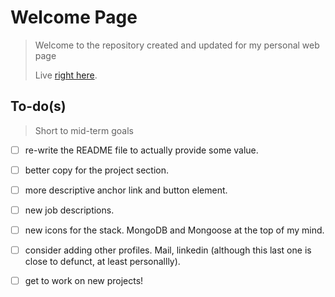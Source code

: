 # Welcome Page

> Welcome to the repository created and updated for my personal web page
>
> Live [right here](https://borntofrappe.github.io/).

## To-do(s)

> Short to mid-term goals

- [ ] re-write the README file to actually provide some value.

- [ ] better copy for the project section.

- [ ] more descriptive anchor link and button element.

- [ ] new job descriptions.

- [ ] new icons for the stack. MongoDB and Mongoose at the top of my mind.

- [ ] consider adding other profiles. Mail, linkedin (although this last one is close to defunct, at least personallly).

- [ ] get to work on new projects!

<!-- ## A few notes

> a few thoughts on

I want to implement a new version of my personal website, at least my personal website as available through Github Pages. The previous one was a rather proud result, involving quite a lot of care not only in the mobile-first layout, but also the design of beautiful icons and a slick navigation bar.

Alas, it was also rather conformant to a standard, default portfolio page. Most importantly, it was also plagued by the following critical issues:

- the black and white motif was sure accommodating for grayscale devices, but I'm willing to admit that most web users benefit from color-filled screens. In this context, the website admittedly was rather dull;

- the simple layout and bare-bone sections were excellent for smaller viewports, but rendered a rather sparse and deserted stucture for larger devices. While I've considered adding decorations here and there, this forced me to question what to actually include in the page, and with what king of granularity. Which brings me to the next point;

- the section dedicated to the technology stack served very little purpose. I did spend a lot of time designing every single icon in an SVG format. The circular pattern was also rather pleasing to the eyes. But those are not valid grounds for the fundamental issue just introduced.

All together, this considerations brought me to distill the following guiding principles:

- colorful, while maintaining enough contrast to sustain grayscale devices;

- informative, serving a purpose for the visitor more than for the designer;

- neat. While function is a central theme in this re-write, I do not go back on a simple belief I have regarding web pages, that they should be neat. Be it a simple, miniscule animation, or a detail only a couple of people get to admire, there should be small surprises and visuals somebody gets to see only by accident, or on a second visit.

For the stack, I want to keep it simple: HTML markup, CSS unprocessed stylesheet, possibly JS script to add some kind of dynamism.

For the content of the page, a bit more attention and consideration is warranted. A hypothetical structure can be jotted down from the point of view of an eventual, hopeful visitor. Somebody reaching the site and going through the following queries:

- who is this character?

- why should I care?

- (hopefully interested) how can I reach him?

Of course, this journey might actually boil down to the following path (which I believe to be far more likely):

- who this?

- uh, neat.

- leaves...

Either way, and trying not to get discouraged by actual facts, the page ought to first and foremost inform the visitor, in a neat looking package.

Inform the visitor on the personality behind the web page and the projects he's created so far. I want to maintain the colloquial, informal tone, but most importantly, I want to here consider the best way to showcase one's own project. -->
